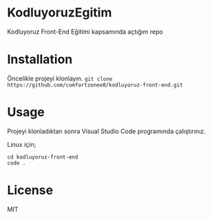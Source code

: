 # KodluyoruzEgitim
Kodluyoruz Front-End Eğitimi kapsamında açtığım repo

# Installation

Öncelikle projeyi klonlayın. 
`git clone https://github.com/comfortzonee0/kodluyoruz-front-end.git`

# Usage

Projeyi klonladıktan sonra Visual Studio Code programında çalıştırınız.

Linux için;

```
cd kodluyoruz-front-end
code .
```

# License
MIT

